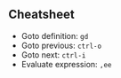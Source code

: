 Cheatsheet
---
- Goto definition: `gd`
- Goto previous: `ctrl-o`
- Goto next: `ctrl-i`
- Evaluate expression: `,ee`

